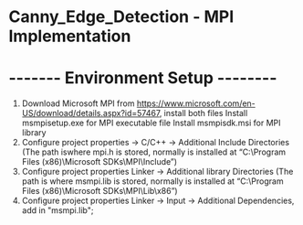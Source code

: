 # Canny_Edge_Detection - MPI Implementation

# ------- Environment Setup --------
1. Download Microsoft MPI from https://www.microsoft.com/en-US/download/details.aspx?id=57467, install both files
    Install msmpisetup.exe for MPI executable file
    Install msmpisdk.msi for MPI library
2. Configure project properties → C/C++ → Additional Include Directories (The path iswhere mpi.h is stored, normally is installed at “C:\Program Files (x86)\Microsoft SDKs\MPI\Include”)
3. Configure project properties Linker → Additional library Directories (The path is where msmpi.lib is stored, normally is installed at “C:\Program Files (x86)\Microsoft SDKs\MPI\Lib\x86”)
4. Configure project properties Linker → Input → Additional Dependencies, add in "msmpi.lib";
